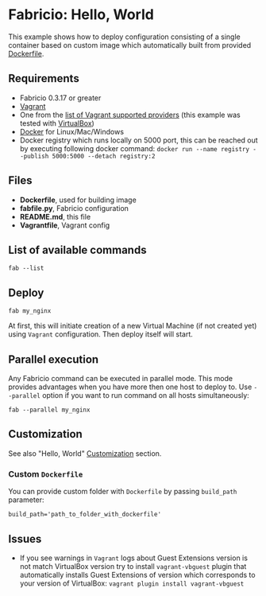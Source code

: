 # Fabricio: Hello, World

This example shows how to deploy configuration consisting of a single container based on custom image which automatically built from provided [Dockerfile](Dockerfile).

## Requirements
* Fabricio 0.3.17 or greater
* [Vagrant](https://www.vagrantup.com)
* One from the [list of Vagrant supported providers](https://www.vagrantup.com/docs/providers/) (this example was tested with [VirtualBox](https://www.virtualbox.org/))
* [Docker](https://www.docker.com/products/overview) for Linux/Mac/Windows
* Docker registry which runs locally on 5000 port, this can be reached out by executing following docker command: `docker run --name registry --publish 5000:5000 --detach registry:2`

## Files
* __Dockerfile__, used for building image
* __fabfile.py__, Fabricio configuration
* __README.md__, this file
* __Vagrantfile__, Vagrant config

## List of available commands

    fab --list

## Deploy

    fab my_nginx
    
At first, this will initiate creation of a new Virtual Machine (if not created yet) using `Vagrant` configuration. Then deploy itself will start.

## Parallel execution

Any Fabricio command can be executed in parallel mode. This mode provides advantages when you have more then one host to deploy to. Use `--parallel` option if you want to run command on all hosts simultaneously:

    fab --parallel my_nginx

## Customization

See also "Hello, World" [Customization](../hello_world/#customization) section.

### Custom `Dockerfile`

You can provide custom folder with `Dockerfile` by passing `build_path` parameter:

    build_path='path_to_folder_with_dockerfile'

## Issues

* If you see warnings in `Vagrant` logs about Guest Extensions version is not match VirtualBox version try to install `vagrant-vbguest` plugin that automatically installs Guest Extensions of version which corresponds to your version of VirtualBox: `vagrant plugin install vagrant-vbguest`
